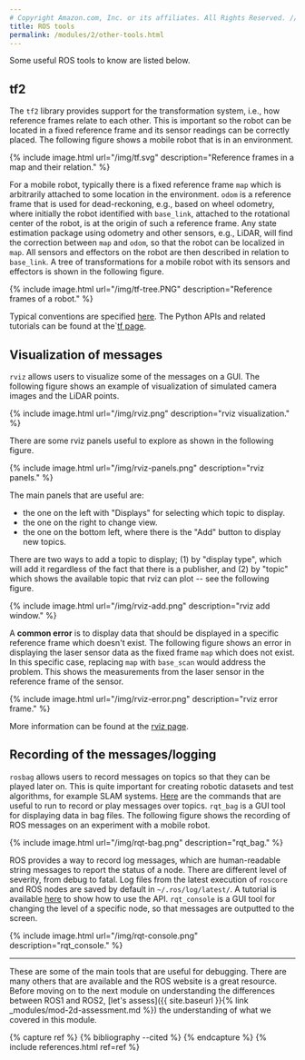 ```yaml
---
# Copyright Amazon.com, Inc. or its affiliates. All Rights Reserved. // SPDX-License-Identifier: CC-BY-SA-4.0
title: ROS tools
permalink: /modules/2/other-tools.html
---
```


Some useful ROS tools to know are listed below.


## tf2

The `tf2` library provides support for the transformation system, i.e., how reference frames relate to each other. This is important so the robot can be located in a fixed reference frame and its sensor readings can be correctly placed.
The following figure shows a mobile robot that is in an environment. 

{% include image.html url="/img/tf.svg" description="Reference frames in a map and their relation." %} 

For a mobile robot, typically there is a fixed reference frame `map` which is arbitrarily attached to some location in the environment. `odom` is a reference frame that is used for dead-reckoning, e.g., based on wheel odometry, where initially the robot identified with `base_link`, attached to the rotational center of the robot, is at the origin of such a reference frame. Any state estimation package using odometry and other sensors, e.g., LiDAR, will find the correction between `map` and `odom`, so that the robot can be localized in `map`. 
All sensors and effectors on the robot are then described in relation to `base_link`. 
A tree of transformations for a mobile robot with its sensors and effectors  is shown in the following figure.

{% include image.html url="/img/tf-tree.PNG" description="Reference frames of a robot." %} 

Typical conventions are specified [here](http://wiki.ros.org/navigation/Tutorials/RobotSetup/TF). The Python APIs and related tutorials can be found at the`[tf page](http://wiki.ros.org/tf/Tutorials).

## Visualization of messages

`rviz` allows users to visualize some of the messages on a GUI. The following figure shows an example of visualization of simulated camera images and the LiDAR points.

{% include image.html url="/img/rviz.png" description="rviz visualization." %}

There are some rviz panels useful to explore as shown in the following figure.

{% include image.html url="/img/rviz-panels.png" description="rviz panels." %}

The main panels that are useful are:
- the one on the left with "Displays" for selecting which topic to display.
- the one on the right to change view.
- the one on the bottom left, where there is the "Add" button to display new topics.

There are two ways to add a topic to display; (1) by "display type", which will add it regardless of the fact that there is a publisher, and (2) by "topic" which shows the available topic that rviz can plot -- see the following figure.

{% include image.html url="/img/rviz-add.png" description="rviz add window." %}

A **common error** is to display data that should be displayed in a specific reference frame which doesn't exist. 
The following figure shows an error in displaying the laser sensor data as the fixed frame `map` which does not exist. In this specific case, replacing `map` with `base_scan` would address the problem. This shows the measurements from the laser sensor in the reference frame of the sensor.

{% include image.html url="/img/rviz-error.png" description="rviz error frame." %}

More information can be found at the [rviz page](http://wiki.ros.org/rviz). 

## Recording of the messages/logging
`rosbag` allows users to record messages on topics so that they can be played later on. This is quite important for creating robotic datasets and test algorithms, for example SLAM systems. [Here](https://wiki.ros.org/rosbag/Commandline) are the commands that are useful to run to record or play messages over topics.
`rqt_bag` is a GUI tool for displaying data in bag files. The following figure shows the recording of ROS messages on an experiment with a mobile robot.

{% include image.html url="/img/rqt-bag.png" description="rqt_bag." %}

ROS provides a way to record log messages, which are human-readable string messages to report the status of a node. There are different level of severity, from debug to fatal. Log files from the latest execution of `roscore` and ROS nodes are saved by default in `~/.ros/log/latest/`. A tutorial is available [here](http://wiki.ros.org/rospy_tutorials/Tutorials/Logging) to show how to use the API. `rqt_console` is a GUI tool for changing the level of a specific node, so that messages are outputted to the screen.

{% include image.html url="/img/rqt-console.png" description="rqt_console." %}

------
These are some of the main tools that are useful for debugging. There are many others that are available and the ROS website is a great resource. Before moving on to the next module on understanding the differences between ROS1 and ROS2, [let's assess]({{ site.baseurl }}{% link _modules/mod-2d-assessment.md %}) the understanding of what we covered in this module.


{% capture ref %}
{% bibliography --cited %}
{% endcapture %}
{% include references.html ref=ref %}
